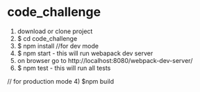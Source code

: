 # code_challenge

1) download or clone project
2) $ cd code_challenge
3) $ npm install
//for dev mode
4) $ npm start -  this will run webapack dev server 
5) on browser go to http://localhost:8080/webpack-dev-server/
6) $ npm test - this will run all tests

// for production mode
4) $npm build
